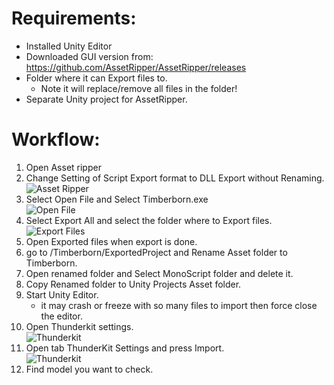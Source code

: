 # Requirements:
- Installed Unity Editor
- Downloaded GUI version from: https://github.com/AssetRipper/AssetRipper/releases 
- Folder where it can Export files to.
    -   Note it will replace/remove all files in the folder!
- Separate Unity project for AssetRipper.    



# Workflow:  
1. Open Asset ripper  
1. Change Setting of Script Export format to DLL Export without Renaming.  
![Asset Ripper](Images/AssetRipper.png)
1. Select Open File and Select Timberborn.exe   
![Open File](Images/Open_File.png)
1. Select Export All and select the folder where to Export files.  
![Export Files](Images/Export_all.png)
1. Open Exported files when export is done.  
1. go to /Timberborn/ExportedProject and Rename Asset folder to Timberborn.  
1. Open renamed folder and Select MonoScript folder and delete it.
1. Copy Renamed folder to Unity Projects Asset folder. 
1. Start Unity Editor.
    - it may crash or freeze with so many files to import then force close the editor.  
1. Open Thunderkit settings.  
![Thunderkit](Images/ThunderKit.png)  
1. Open tab ThunderKit Settings and press Import.  
![Thunderkit](Images/ThunderKit_Import.png)  
1. Find model you want to check.
